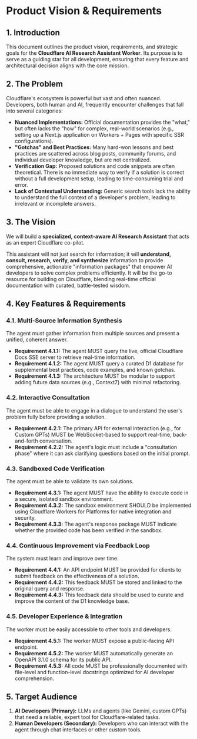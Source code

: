 # Product Vision & Requirements

## 1. Introduction

This document outlines the product vision, requirements, and strategic goals for the **Cloudflare AI Research Assistant Worker**. Its purpose is to serve as a guiding star for all development, ensuring that every feature and architectural decision aligns with the core mission.

## 2. The Problem

Cloudflare's ecosystem is powerful but vast and often nuanced. Developers, both human and AI, frequently encounter challenges that fall into several categories:
*   **Nuanced Implementations:** Official documentation provides the "what," but often lacks the "how" for complex, real-world scenarios (e.g., setting up a Next.js application on Workers + Pages with specific SSR configurations).
*   **"Gotchas" and Best Practices:** Many hard-won lessons and best practices are scattered across blog posts, community forums, and individual developer knowledge, but are not centralized.
*   **Verification Gap:** Proposed solutions and code snippets are often theoretical. There is no immediate way to verify if a solution is correct without a full development setup, leading to time-consuming trial and error.
*   **Lack of Contextual Understanding:** Generic search tools lack the ability to understand the full context of a developer's problem, leading to irrelevant or incomplete answers.

## 3. The Vision

We will build a **specialized, context-aware AI Research Assistant** that acts as an expert Cloudflare co-pilot.

This assistant will not just search for information; it will **understand, consult, research, verify, and synthesize** information to provide comprehensive, actionable "information packages" that empower AI developers to solve complex problems efficiently. It will be the go-to resource for building on Cloudflare, blending real-time official documentation with curated, battle-tested wisdom.

## 4. Key Features & Requirements

### 4.1. Multi-Source Information Synthesis
The agent must gather information from multiple sources and present a unified, coherent answer.
- **Requirement 4.1.1:** The agent MUST query the live, official Cloudflare Docs SSE server to retrieve real-time information.
- **Requirement 4.1.2:** The agent MUST query a curated D1 database for supplemental best practices, code examples, and known gotchas.
- **Requirement 4.1.3:** The architecture MUST be modular to support adding future data sources (e.g., Context7) with minimal refactoring.

### 4.2. Interactive Consultation
The agent must be able to engage in a dialogue to understand the user's problem fully before providing a solution.
- **Requirement 4.2.1:** The primary API for external interaction (e.g., for Custom GPTs) MUST be WebSocket-based to support real-time, back-and-forth conversation.
- **Requirement 4.2.2:** The agent's logic must include a "consultation phase" where it can ask clarifying questions based on the initial prompt.

### 4.3. Sandboxed Code Verification
The agent must be able to validate its own solutions.
- **Requirement 4.3.1:** The agent MUST have the ability to execute code in a secure, isolated sandbox environment.
- **Requirement 4.3.2:** The sandbox environment SHOULD be implemented using Cloudflare Workers for Platforms for native integration and security.
- **Requirement 4.3.3:** The agent's response package MUST indicate whether the provided code has been verified in the sandbox.

### 4.4. Continuous Improvement via Feedback Loop
The system must learn and improve over time.
- **Requirement 4.4.1:** An API endpoint MUST be provided for clients to submit feedback on the effectiveness of a solution.
- **Requirement 4.4.2:** This feedback MUST be stored and linked to the original query and response.
- **Requirement 4.4.3:** This feedback data should be used to curate and improve the content of the D1 knowledge base.

### 4.5. Developer Experience & Integration
The worker must be easily accessible to other tools and developers.
- **Requirement 4.5.1:** The worker MUST expose a public-facing API endpoint.
- **Requirement 4.5.2:** The worker MUST automatically generate an OpenAPI 3.1.0 schema for its public API.
- **Requirement 4.5.3:** All code MUST be professionally documented with file-level and function-level docstrings optimized for AI developer comprehension.

## 5. Target Audience

1.  **AI Developers (Primary):** LLMs and agents (like Gemini, custom GPTs) that need a reliable, expert tool for Cloudflare-related tasks.
2.  **Human Developers (Secondary):** Developers who can interact with the agent through chat interfaces or other custom tools.
